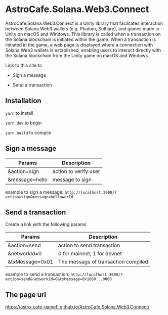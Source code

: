 # AstroCafe.Solana.Web3.Connect

AstroCafe.Solana.Web3.Connect is a Unity library that facilitates interaction between Solana Web3 wallets (e.g. Phatom, Solflare), and games made in Unity on macOS and Windows. This library is called when a transaction on the Solana blockchain is initiated within the game. When a transaction is initiated in the game, a web page is displayed where a connection with Solana Web3 wallets is established, enabling users to interact directly with the Solana blockchain from the Unity game on macOS and Windows.

Link to this site to

- Sign a message

- Send a transaction

## Installation

`yarn` to install

`yarn dev` to begin

`yarn build` to compile

## Sign a message

| Params          | Description           |
| --------------- | --------------------- |
| &action=sign    | action to verify user |
| &message=hello  | message to sign       |

example to sign a message: `http://localhost:3000/?action=sign&message=helloworld`

## Send a transaction

Create a link with the following params

| Params            | Description                                                      |
| ----------------- | ---------------------------------------------------------------- |
| &action=send      | action to send transaction                                       |
| &networkId=0      | 0 for mainnet, 1 for devnet                                      |
| &txMessage=0x01   | The message of transaction compiled                              |

example to send a transaction: `http://localhost:3000/?action=send&networkId=0&txMessage=0x1000...0000`

## The page url

https://astro-cafe-gamefi.github.io/AstroCafe.Solana.Web3.Connect/

